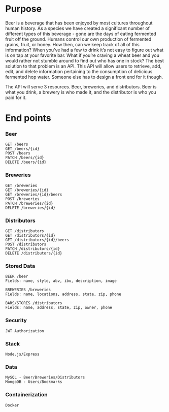 # Purpose

Beer is a beverage that has been enjoyed by most cultures throughout human history. As a species we have created a significant number of different types of this beverage - gone are the days of eating fermented fruit off the ground. Humans control our own production of fermented grains, fruit, or honey. How then, can we keep track of all of this information? When you’ve had a few to drink it’s not easy to figure out what is on tap at your favorite bar. What if you’re craving a wheat beer and you would rather not stumble around to find out who has one in stock? The best solution to that problem is an API. This API will allow users to retrieve, add, edit, and delete information pertaining to the consumption of delicious fermented hop water. Someone else has to design a front end for it though.

The API will serve 3 resources. Beer, breweries, and distributors. Beer is what you drink, a brewery is who made it, and the distributor is who you paid for it. 


# End points
### Beer
	GET /beers
	GET /beers/{id}
	POST /beers
	PATCH /beers/{id}
	DELETE /beers/{id}

### Breweries
	GET /breweries
	GET /breweries/{id}
	GET /breweries/{id}/beers
	POST /breweries
	PATCH /breweries/{id}
	DELETE /breweries/{id}
### Distributors
	GET /distributors
	GET /distributors/{id}
	GET /distributors/{id}/beers
	POST /distributors
	PATCH /distributors/{id}
	DELETE /distributors/{id}


### Stored Data
	BEER /beer
	Fields: name, style, abv, ibu, description, image
	
	BREWERIES /breweries
	Fields: name, locations, address, state, zip, phone
	
	BARS/STORES /distributors
	Fields: name, address, state, zip, owner, phone

### Security
	JWT Authorization

### Stack
	Node.js/Express

### Data
	MySQL - Beer/Breweries/Distributors
	MongoDB - Users/Bookmarks

### Containerization
	Docker
